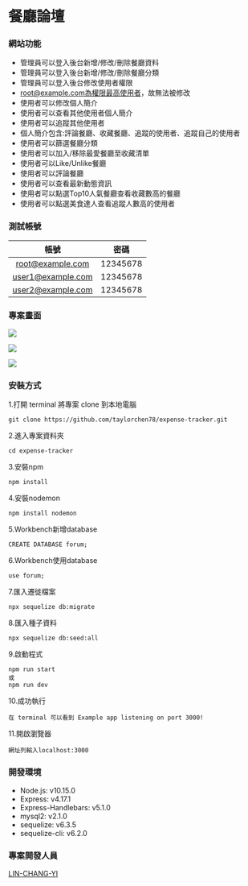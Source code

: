 # 餐廳論壇
### 網站功能
+ 管理員可以登入後台新增/修改/刪除餐廳資料
+ 管理員可以登入後台新增/修改/刪除餐廳分類
+ 管理員可以登入後台修改使用者權限
+ root@example.com為權限最高使用者，故無法被修改
+ 使用者可以修改個人簡介
+ 使用者可以查看其他使用者個人簡介
+ 使用者可以追蹤其他使用者
+ 個人簡介包含:評論餐廳、收藏餐廳、追蹤的使用者、追蹤自己的使用者
+ 使用者可以篩選餐廳分類
+ 使用者可以加入/移除最愛餐廳至收藏清單
+ 使用者可以Like/Unlike餐廳
+ 使用者可以評論餐廳
+ 使用者可以查看最新動態資訊
+ 使用者可以點選Top10人氣餐廳查看收藏數高的餐廳
+ 使用者可以點選美食達人查看追蹤人數高的使用者
### 測試帳號
| 帳號 | 密碼 |
| :------:| :-----------:|
| root@example.com | 12345678 |
| user1@example.com | 12345678 |
| user2@example.com | 12345678 |
### 專案畫面
![](https://upload.cc/i1/2020/09/08/Dz5lMS.png)

![](https://upload.cc/i1/2020/09/08/Ynues7.png)

![](https://upload.cc/i1/2020/09/08/LElT7w.png)
### 安裝方式
1.打開 terminal 將專案 clone 到本地電腦
```
git clone https://github.com/taylorchen78/expense-tracker.git
```
2.進入專案資料夾
```
cd expense-tracker
```
3.安裝npm
```
npm install
```
4.安裝nodemon
```
npm install nodemon
```
5.Workbench新增database
```
CREATE DATABASE forum;
```
6.Workbench使用database
```
use forum;
```
7.匯入遷徙檔案
```
npx sequelize db:migrate
```
8.匯入種子資料
```
npx sequelize db:seed:all
```
9.啟動程式
```
npm run start
或
npm run dev
```
10.成功執行
```
在 terminal 可以看到 Example app listening on port 3000!
```
11.開啟瀏覽器
```
網址列輸入localhost:3000
```
### 開發環境
+ Node.js: v10.15.0
+ Express: v4.17.1
+ Express-Handlebars: v5.1.0
+ mysql2: v2.1.0
+ sequelize: v6.3.5
+ sequelize-cli: v6.2.0
### 專案開發人員
[LIN-CHANG-YI](https://github.com/LIN-CHANG-YI)
